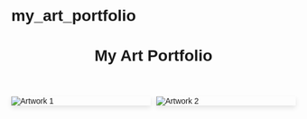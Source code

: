 # my_art_portfolio<!DOCTYPE html>
<html lang="en">
<head>
    <meta charset="UTF-8">
    <meta name="viewport" content="width=device-width, initial-scale=1.0">
    <title>My Art Portfolio</title>
    <style>
        body { font-family: Arial, sans-serif; }
        .gallery { display: flex; flex-wrap: wrap; gap: 10px; }
        .gallery img { max-width: 100%; height: auto; }
        .item { flex: 1 1 30%; box-shadow: 0 4px 8px rgba(0,0,0,0.1); }
    </style>
</head>
<body>
    <header>
        <h1>My Art Portfolio</h1>
    </header>
    <main>
        <section class="gallery">
            <!-- 添加艺术作品图片 -->
            <div class="item"><img src="path/to/your/image1.jpg" alt="Artwork 1"></div>
            <div class="item"><img src="path/to/your/image2.jpg" alt="Artwork 2"></div>
            <!-- 添加更多图片 -->
        </section>
    </main>
</body>
</html>

